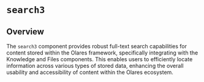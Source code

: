 # `search3`

## Overview

The `search3` component provides robust full-text search capabilities for content stored within the Olares framework, specifically integrating with the Knowledge and Files components. This enables users to efficiently locate information across various types of stored data, enhancing the overall usability and accessibility of content within the Olares ecosystem.
